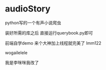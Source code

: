 # audioStory
python写的一个有声小说爬虫

装好所需的库之后  直接运行querybook.py即可

前端自学demo  来个大神加上线程就完美了
lmm122


wogailelele


我是李咪咪我改了